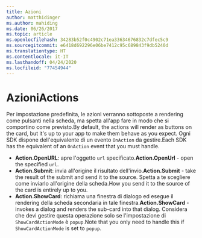 ```yaml
---
title: Azioni
author: matthidinger
ms.author: mahiding
ms.date: 06/26/2017
ms.topic: article
ms.openlocfilehash: 34283b52f0c4902c71ea33634676832c7dfec5c9
ms.sourcegitcommit: e6418d692296e06be7412c95c689843f9db5240d
ms.translationtype: HT
ms.contentlocale: it-IT
ms.lasthandoff: 04/24/2020
ms.locfileid: "77454944"
---
```

# <a name="actions"></a><span data-ttu-id="d2424-102">Azioni</span><span class="sxs-lookup"><span data-stu-id="d2424-102">Actions</span></span>

<span data-ttu-id="d2424-103">Per impostazione predefinita, le azioni verranno sottoposte a rendering come pulsanti nella scheda, ma spetta all'app fare in modo che si comportino come previsto.</span><span class="sxs-lookup"><span data-stu-id="d2424-103">By default, the actions will render as buttons on the card, but it's up to your app to make them behave as you expect.</span></span> <span data-ttu-id="d2424-104">Ogni SDK dispone dell'equivalente di un evento `OnAction` da gestire.</span><span class="sxs-lookup"><span data-stu-id="d2424-104">Each SDK has the equivalent of an `OnAction` event that you must handle.</span></span>

* <span data-ttu-id="d2424-105">**Action.OpenURL**: apre l'oggetto `url` specificato.</span><span class="sxs-lookup"><span data-stu-id="d2424-105">**Action.OpenUrl** - open the specified `url`.</span></span>  
* <span data-ttu-id="d2424-106">**Action.Submit**: invia all'origine il risultato dell'invio.</span><span class="sxs-lookup"><span data-stu-id="d2424-106">**Action.Submit** - take the result of the submit and send it to the source.</span></span> <span data-ttu-id="d2424-107">Spetta a te scegliere come inviarlo all'origine della scheda.</span><span class="sxs-lookup"><span data-stu-id="d2424-107">How you send it to the source of the card is entirely up to you.</span></span>
* <span data-ttu-id="d2424-108">**Action.ShowCard**: richiama una finestra di dialogo ed esegue il rendering della scheda secondaria in tale finestra.</span><span class="sxs-lookup"><span data-stu-id="d2424-108">**Action.ShowCard** - invokes a dialog and renders the sub-card into that dialog.</span></span> <span data-ttu-id="d2424-109">Considera che devi gestire questa operazione solo se l'impostazione di `ShowCardActionMode` è `popup`.</span><span class="sxs-lookup"><span data-stu-id="d2424-109">Note that you only need to handle this if `ShowCardActionMode` is set to `popup`.</span></span>